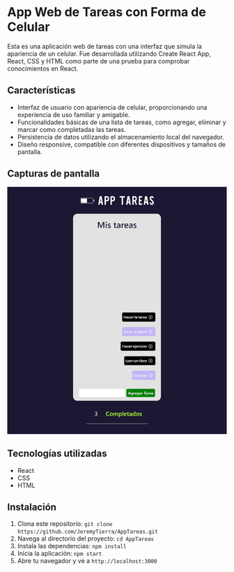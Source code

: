 # App Web de Tareas con Forma de Celular

Esta es una aplicación web de tareas con una interfaz que simula la apariencia de un celular. Fue desarrollada utilizando Create React App, React, CSS y HTML como parte de una prueba para comprobar conocimientos en React.

## Características

- Interfaz de usuario con apariencia de celular, proporcionando una experiencia de uso familiar y amigable.
- Funcionalidades básicas de una lista de tareas, como agregar, eliminar y marcar como completadas las tareas.
- Persistencia de datos utilizando el almacenamiento local del navegador.
- Diseño responsive, compatible con diferentes dispositivos y tamaños de pantalla.

## Capturas de pantalla

![Captura de pantalla](./src/imagenes/imgAppTareas.png)

## Tecnologías utilizadas

- React
- CSS
- HTML

## Instalación

1. Clona este repositorio: `git clone https://github.com/JeremyTierra/AppTareas.git`
2. Navega al directorio del proyecto: `cd AppTareas`
3. Instala las dependencias: `npm install`
4. Inicia la aplicación: `npm start`
5. Abre tu navegador y ve a `http://localhost:3000`
